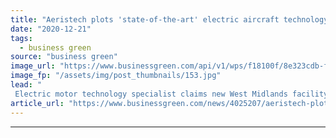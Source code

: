 ```yaml
---
title: "Aeristech plots 'state-of-the-art' electric aircraft technology facility in Warwickshire"
date: "2020-12-21"
tags: 
  - business green
source: "business green"
image_url: "https://www.businessgreen.com/api/v1/wps/f18100f/8e323cdb-f854-4765-93b4-5994f92e16de/1/ZeroAvia-3-185x114.jpg"
image_fp: "/assets/img/post_thumbnails/153.jpg"
lead: "
 Electric motor technology specialist claims new West Midlands facility will create 60 green engineering jobs to help develop zero emission aircraft ..."
article_url: "https://www.businessgreen.com/news/4025207/aeristech-plots-art-electric-aircraft-technology-facility-warwickshire"
---
```


---
